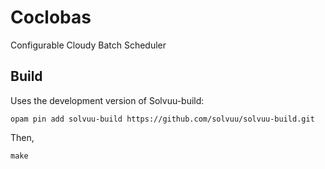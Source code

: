 Coclobas
========

Configurable Cloudy Batch Scheduler


Build
-----

Uses the development version of Solvuu-build:

    opam pin add solvuu-build https://github.com/solvuu/solvuu-build.git

Then,

    make

